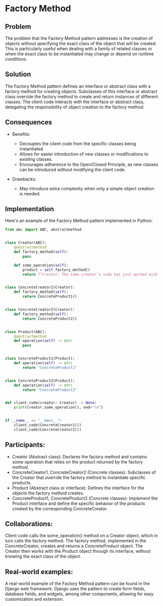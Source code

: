 # Factory Method
<!-- attribution: created with ChatGPT/GPT-4 -->

## Problem 

The problem that the Factory Method pattern addresses is the creation of objects without specifying the exact class of the object that will be created. This is particularly useful when dealing with a family of related classes or when the exact class to be instantiated may change or depend on runtime conditions.

## Solution

The Factory Method pattern defines an interface or abstract class with a factory method for creating objects. Subclasses of this interface or abstract class override the factory method to create and return instances of different classes. The client code interacts with the interface or abstract class, delegating the responsibility of object creation to the factory method.

## Consequences

- Benefits:
  - Decouples the client code from the specific classes being instantiated.
  - Allows for easier introduction of new classes or modifications to existing classes.
  - Encourages adherence to the Open/Closed Principle, as new classes can be introduced without modifying the client code.

- Drawbacks:
  - May introduce extra complexity when only a simple object creation is needed.

## Implementation

Here's an example of the Factory Method pattern implemented in Python:

```python
from abc import ABC, abstractmethod


class Creator(ABC):
    @abstractmethod
    def factory_method(self):
        pass

    def some_operation(self):
        product = self.factory_method()
        return f"Creator: The same creator's code has just worked with {product.operation()}"


class ConcreteCreator1(Creator):
    def factory_method(self):
        return ConcreteProduct1()


class ConcreteCreator2(Creator):
    def factory_method(self):
        return ConcreteProduct2()


class Product(ABC):
    @abstractmethod
    def operation(self) -> str:
        pass


class ConcreteProduct1(Product):
    def operation(self) -> str:
        return "ConcreteProduct1"


class ConcreteProduct2(Product):
    def operation(self) -> str:
        return "ConcreteProduct2"


def client_code(creator: Creator) -> None:
    print(creator.some_operation(), end="\n")


if __name__ == "__main__":
    client_code(ConcreteCreator1())
    client_code(ConcreteCreator2())

```

## Participants:

- Creator (Abstract class): Declares the factory method and contains some operation that relies on the product returned by the factory method.
- ConcreteCreator1, ConcreteCreator2 (Concrete classes): Subclasses of the Creator that override the factory method to instantiate specific products.
- Product (Abstract class or interface): Defines the interface for the objects the factory method creates.
- ConcreteProduct1, ConcreteProduct2 (Concrete classes): Implement the Product interface and define the specific behavior of the products created by the corresponding ConcreteCreator.

## Collaborations: 

Client code calls the some_operation() method on a Creator object, which in turn calls the factory method. The factory method, implemented in the ConcreteCreator, creates and returns a ConcreteProduct object. The Creator then works with the Product object through its interface, without knowing the exact class of the object.

## Real-world examples:

A real-world example of the Factory Method pattern can be found in the Django web framework. Django uses the pattern to create form fields, database fields, and widgets, among other components, allowing for easy customization and extension.
